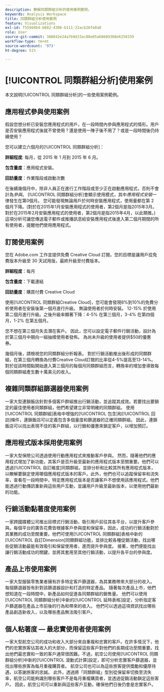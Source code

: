 ```yaml
---
description: 瞭解同類群組分析的使用案例範例。
keywords: Analysis Workspace
title: 同類群組分析使用案例
feature: Visualizations
exl-id: f559d4b4-b682-4306-b111-22acb26fe0a0
role: User
source-git-commit: 388042e24a7b9d33ac88e05a68689308e6258339
workflow-type: tm+mt
source-wordcount: '973'
ht-degree: 51%

---
```


# [!UICONTROL 同類群組分析]使用案例

本文說明[!UICONTROL 同類群組分析]的一些使用案例範例。

## 應用程式參與使用案例

假設您想分析已安裝您應用程式的用戶，在一段時間內參與應用程式的情形。用戶是否安裝應用程式後就不曾使用？還是使用一陣子後不用了？或是一段時間後仍持續使用？

您可以建立六個月的[!UICONTROL 同類群組分析]：

**詳細程度**: 每月，從 2015 年 1 月到 2015 年 6 月。

**包含量度**：應用程式安裝。

**回訪量度**：作業階段或啟動次數

在後續幾個月中，除非人員正在進行工作階段或至少正在啟動應用程式，否則不會計為&#x200B;*參與*。 [!UICONTROL 同類群組分析]會顯示使用模式，其中&#x200B;*應用程式安裝*&#x200B;一律發生在第0個月。 您可能發現無論用戶於何時安裝應用程式，使用量都在第 2 個月下降。(對於在2015年1月安裝應用程式的使用者，第2個月是指2015年3月。 對於在2015年2月安裝應用程式的使用者，第2個月是指2015年4月，以此類推。) 這項分析可讓您傳送電子郵件或推播訊息給安裝應用程式後進入第二個月期間的所有使用者，提醒他們使用應用程式。

## 訂閱使用案例

您在 Adobe.com 工作並提供免費 Creative Cloud 訂閱。您的目標是讓用戶從免費版本升級至 30 天試用版，最終升級至付費版本。

**詳細程度**：每月

**包含量度**：下載連結

**回訪量度**：購買付費 Creative Cloud

使用[!UICONTROL 同類群組Creative Cloud]，您可能會發現8%到10%的免費分析使用者在安裝後第一個月進行升級。 無論使用者於何時安裝。 12-15% 於使用第二個月進行升級。之後升級率顯著下降：4-5% 在第三個月，3-4% 在第四個月，1-2% 在第五個月。

您不想在第三個月失去潛在客戶。 因此，您可以設定電子郵件行銷活動，設計為於第三個月中期向一組抽樣使用者發佈。 為尚未升級的使用者提供$50的優惠券。

幾個月後，請檢視您的同類群組分析報表。 對於行銷活動推出後形成的同類群組，在第三個月轉換為付費Creative Cloud訂閱的比率從4-5%提高至13-14%。 對於從該時間點開始進入第三個月的每個月同類群組而言，轉換率的增加會導致每個同類群組產生數十萬美元的收入。

## 複雜同類群組篩選器使用案例

一家大型連鎖飯店針對多個客戶群組推出行銷活動，並追蹤其成效。若要找出要鎖定的最佳使用者同類群組，他們希望建立非常明確的同類群組。 使用[!UICONTROL 同類群組]表格中增強的[!UICONTROL 包含]和[!UICONTROL 回訪]條件，連鎖飯店可以定義包含多個量度和篩選器的正確同類群組。 因此，連鎖飯店可以找出表現不佳的客戶群組，以行銷和優惠來鎖定客戶，以增加預訂。

## 應用程式版本採用使用案例

一家大型保險公司透過使用行動應用程式來推動客戶參與。 然而，隨著他們的應用程式增加了新功能，其客戶是否升級至最新的應用程式版本至關重要。他們可以透過[!UICONTROL 自訂維度]同類群組，並排分析和比較其所有應用程式版本，以瞭解要鎖定使用哪個應用程式版本的客戶。此外，他們也可以追蹤保留率和流失率，查看在一段時間中，特定應用程式版本是否讓客戶不想使用該應用程式。他們能透過行動傳訊重新與這些用戶互動，並讓用戶升級至最新版本，以使用他們最新的功能。

## 行銷活動黏著度使用案例

一家跨國媒體公司推出目標式行銷活動，吸引用戶前往其各平台，以提升客戶參與。每個平台的廣告花費皆根據客戶參與度和保留率，因此，成功的行銷活動對於其業務的成功至關重要。他們可使用[!UICONTROL 同類群組]表格中新的[!UICONTROL 自訂Dimension]同類群組功能，並排比較各種促銷活動，找出哪些促銷活動最能有效吸引和保留使用者，進而提升參與度。 接著，他們便能找出讓行銷活動成功的關鍵，並將其套用至其他行銷活動，以提升各平台的參與度。

## 產品上市使用案例

一家大型服裝零售業者擁有許多特定客戶篩選器，為其業務帶來大部分的收入。 每個篩選器皆有針對該篩選器設計和打造的特定產品。 隨著每次產品上市，他們想知道在一段時間中，新產品如何促進各同類群組的銷售量。 他們可以使用[!UICONTROL 同類群組分析]中新的[!UICONTROL 延時表格]設定，分析指定客戶篩選器在產品上市前後的行為和帶來的收入。 他們可以透過這項資訊找出哪些產品創造新收入，以及哪些產品無法吸引客戶。

## 個人粘著度 — 最忠實使用者使用案例

一家大型航空公司的成功和收入大部分來自重複和忠實的客戶。在許多情況下，他們的忠實旅客佔其收入的大部分，而保留這些客戶對他們的長期成功至關重要。找出他們最忠實和一致的客戶通常很困難。不過，航空公司使用[!UICONTROL 同類群組分析]中新的[!UICONTROL 滾動式計算]設定，即可分析忠實客戶篩選器，並找出哪些旅客為每月重複購買者。 航空公司也可以為這些旅客提供獎勵和優厚待遇，以答謝旅客的忠誠。 此外，透過將「同類群組」型別從保留率切換至流失率，航空公司能夠識別哪些客戶不是每月重複購買者，並透過促銷活動鎖定這些客戶。 因此，航空公司可以重新與這些客戶互動，確保他們日後仍會是忠實客戶。

